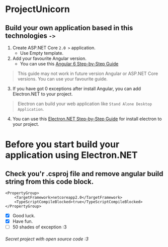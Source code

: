 # ProjectUnicorn

## Build your own application based in this technologies `->`
1. Create ASP.NET Core `2.0 >` application.
    - Use Empty template.
2. Add your favourite Angular version.
    - You can use this [Angular 6 Step-by-Step Guide](https://dzone.com/articles/create-an-application-with-angular-6-and-net-core)
> This guide may not work in future version Angular or ASP.NET Core versions.
> You can use your favourite guide.
3. If you have got 0 exceptions after install Angular, you can add Electron.NET to your project.
> Electron can build your web application like `Stand Alone Desktop Application`.
4. You can use this [Electron.NET Step-by-Step Guide](http://www.cross-platform-blog.com/electron.net/electron.net-musicplayer-app-with-asp.net-core/) for install electron to your project.
# Before you start build your application using Electron.NET
## Check you'r .csproj file and remove angular build string from this code block.

```
<PropertyGroup>
    <TargetFramework>netcoreapp2.0</TargetFramework>
    <TypeScriptCompileBlocked>true</TypeScriptCompileBlocked>
</PropertyGroup>
```

- [x] Good luck.
- [X] Have fun.
- [ ] 50 shades of exception :3

###### Secret project with open source code :3
